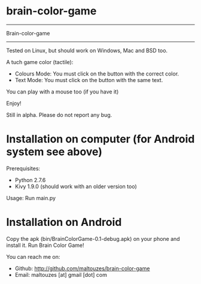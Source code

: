 # brain-color-game

******
Brain-color-game
******
Tested on Linux, but should work on Windows, Mac and BSD too.

A tuch game color (tactile):
 - Colours Mode: You must click on the button with the correct color.
 - Text Mode: You must click on the button with the same text.

You can play with a mouse too (if you have it)

Enjoy!

Still in alpha. Please do not report any bug.

# Installation on computer (for Android system see above)
Prerequisites:
* Python 2.7.6
* Kivy 1.9.0 (should work with an older version too)

Usage:
Run main.py

# Installation on Android
Copy the apk (bin/BrainColorGame-0.1-debug.apk) on your phone and install it.
Run Brain Color Game!

You can reach me on:
* Github: http://github.com/maltouzes/brain-color-game
* Email: maltouzes [at] gmail [dot] com
